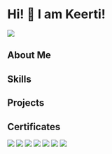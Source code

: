 # Hi! :wave: I am Keerti!
<a href="https://www.linkedin.com/in/keertimaan97/"><img src="https://img.shields.io/badge/Keerti-0A66C2?style=for-the-badge&logo=linkedin"/></a>

## About Me

## Skills

## Projects
## Certificates
<a href="https://www.credly.com/badges/0a6f60b4-2aef-432f-a523-bc1ce555b97e/"><img src="https://img.shields.io/badge/GIAC%20Security%20Essentials%20(GSEC)-0A66C2?style=for-the-badge"/></a>
<a href="https://www.credly.com/badges/a21bdbe9-39aa-4e95-acc5-498799a84d5f/"><img src="https://img.shields.io/badge/Security%2B-red?style=for-the-badge&logo=comptia"/></a>
<a href="https://www.credly.com/badges/7d7f5018-cd00-4262-9bb3-5d53bd5adcf2/"><img src="https://img.shields.io/badge/GIAC%20Advisory%20Board-%23FFD700?style=for-the-badge"/></a>
<a href="https://www.credly.com/badges/24460eb3-6521-46d1-8bc9-503533863a9a/"><img src="https://img.shields.io/badge/Splunk%20Core%20Certified%20User-black?style=for-the-badge&logo=splunk"/></a>
<a href="https://www.credly.com/badges/1dc8cd57-0bfb-4dd4-aee7-f3cf42a451d5/"><img src="https://img.shields.io/badge/GIAC%20Foundational%20Cybersecurity%20Technologies%20(GFACT)-purple?style=for-the-badge"/></a>
<a href="https://www.credly.com/badges/865a6528-0400-472c-a682-94bf4516bfc9/"><img src="https://img.shields.io/badge/Microsoft%20Certified%3A%20Azure%20Fundamentals-blue?style=for-the-badge"/></a>
<a href="https://www.credly.com/badges/bc389ea6-c2e2-4165-a16c-6b2dbec652c7"><img src="https://img.shields.io/badge/%20AWS%20Certified%20Cloud%20Practitioner-gray?style=for-the-badge&logo=amazonwebservices"/></a>

<!---
keerti97/keerti97 is a ✨ special ✨ repository because its `README.md` (this file) appears on your GitHub profile.
You can click the Preview link to take a look at your changes.
--->
